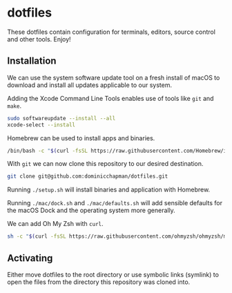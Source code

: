 # dotfiles

These dotfiles contain configuration for terminals, editors, source control and other tools. Enjoy!

## Installation

We can use the system software update tool on a fresh install of macOS to download and install all updates applicable to our system.

Adding the Xcode Command Line Tools enables use of tools like `git` and `make`.

```bash
sudo softwareupdate --install --all
xcode-select --install
```

Homebrew can be used to install apps and binaries.

```bash
/bin/bash -c "$(curl -fsSL https://raw.githubusercontent.com/Homebrew/install/master/install.sh)"
```

With `git` we can now clone this repository to our desired destination.

```bash
git clone git@github.com:dominicchapman/dotfiles.git
```

Running `./setup.sh` will install binaries and application with Homebrew.

Running `./mac/dock.sh` and `./mac/defaults.sh` will add sensible defaults for the macOS Dock and the operating system more generally.

We can add Oh My Zsh with `curl`.

```bash
sh -c "$(curl -fsSL https://raw.githubusercontent.com/ohmyzsh/ohmyzsh/master/tools/install.sh)"
```

## Activating

Either move dotfiles to the root directory or use symbolic links (symlink) to open the files from the directory this repository was cloned into.

